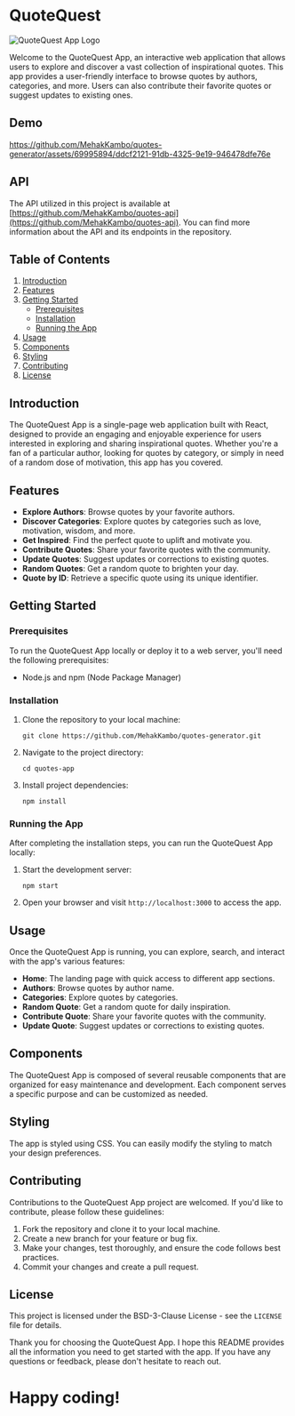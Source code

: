# QuoteQuest

![QuoteQuest App Logo](https://i0.wp.com/blog.logoscdn.com/wp-content/uploads/2016/06/quote-620x324.jpg)

Welcome to the QuoteQuest App, an interactive web application that allows users to explore and discover a vast collection of inspirational quotes. This app provides a user-friendly interface to browse quotes by authors, categories, and more. Users can also contribute their favorite quotes or suggest updates to existing ones.

## Demo
https://github.com/MehakKambo/quotes-generator/assets/69995894/ddcf2121-91db-4325-9e19-946478dfe76e

## API
The API utilized in this project is available at [https://github.com/MehakKambo/quotes-api](https://github.com/MehakKambo/quotes-api). 
You can find more information about the API and its endpoints in the repository.

## Table of Contents

1. [Introduction](#introduction)
2. [Features](#features)
3. [Getting Started](#getting-started)
   - [Prerequisites](#prerequisites)
   - [Installation](#installation)
   - [Running the App](#running-the-app)
4. [Usage](#usage)
5. [Components](#components)
6. [Styling](#styling)
7. [Contributing](#contributing)
8. [License](#license)

## Introduction
The QuoteQuest App is a single-page web application built with React, designed to provide an engaging and enjoyable experience for users interested in exploring and sharing inspirational quotes. Whether you're a fan of a particular author, looking for quotes by category, or simply in need of a random dose of motivation, this app has you covered.

## Features

- **Explore Authors**: Browse quotes by your favorite authors.
- **Discover Categories**: Explore quotes by categories such as love, motivation, wisdom, and more.
- **Get Inspired**: Find the perfect quote to uplift and motivate you.
- **Contribute Quotes**: Share your favorite quotes with the community.
- **Update Quotes**: Suggest updates or corrections to existing quotes.
- **Random Quotes**: Get a random quote to brighten your day.
- **Quote by ID**: Retrieve a specific quote using its unique identifier.

## Getting Started

### Prerequisites

To run the QuoteQuest App locally or deploy it to a web server, you'll need the following prerequisites:

- Node.js and npm (Node Package Manager)

### Installation

1. Clone the repository to your local machine:
   ``` shell
   git clone https://github.com/MehakKambo/quotes-generator.git
   ```

2. Navigate to the project directory:
   ``` shell
   cd quotes-app
   ```
3. Install project dependencies:
   ``` shell
   npm install
   ```
### Running the App
After completing the installation steps, you can run the QuoteQuest App locally:

1. Start the development server:
   ``` shell
   npm start
   ```
2. Open your browser and visit `http://localhost:3000` to access the app.

## Usage
Once the QuoteQuest App is running, you can explore, search, and interact with the app's various features:

- **Home**: The landing page with quick access to different app sections.
- **Authors**: Browse quotes by author name.
- **Categories**: Explore quotes by categories.
- **Random Quote**: Get a random quote for daily inspiration.
- **Contribute Quote**: Share your favorite quotes with the community.
- **Update Quote**: Suggest updates or corrections to existing quotes.

## Components
The QuoteQuest App is composed of several reusable components that are organized for easy maintenance and development. Each component serves a specific purpose and can be customized as needed.

## Styling
The app is styled using CSS. You can easily modify the styling to match your design preferences.

## Contributing
Contributions to the QuoteQuest App project are welcomed. If you'd like to contribute, please follow these guidelines:

1. Fork the repository and clone it to your local machine.
2. Create a new branch for your feature or bug fix.
3. Make your changes, test thoroughly, and ensure the code follows best practices.
4. Commit your changes and create a pull request.

## License
This project is licensed under the BSD-3-Clause License - see the `LICENSE` file for details.

Thank you for choosing the QuoteQuest App. I hope this README provides all the information you need to get started with the app. If you have any questions or feedback, please don't hesitate to reach out. 
# Happy coding!
